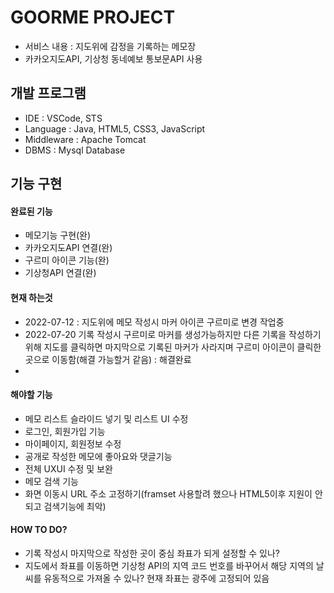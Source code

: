 # GOORME PROJECT
*  서비스 내용 : 지도위에 감정을 기록하는 메모장
* 카카오지도API, 기상청 동네예보 통보문API 사용 


## 개발 프로그램
* IDE : VSCode, STS
* Language : Java, HTML5, CSS3, JavaScript
* Middleware : Apache Tomcat
* DBMS : Mysql Database


## 기능 구현
#### 완료된 기능
* 메모기능 구현(완)
* 카카오지도API 연결(완)
* 구르미 아이콘 기능(완)
* 기상청API 연결(완)

#### 현재 하는것
* 2022-07-12 : 지도위에 메모 작성시 마커 아이콘 구르미로 변경 작업중
* 2022-07-20 기록 작성시 구르미로 마커를 생성가능하지만
	다른 기록을 작성하기 위해 지도를 클릭하면 마지막으로 기록된 마커가
	사라지며 구르미 아이콘이 클릭한 곳으로 이동함(해결 가능할거 같음) : 해결완료
* 

#### 해야할 기능
* 메모 리스트 슬라이드 넣기 및 리스트 UI 수정
* 로그인, 회원가입 기능
* 마이페이지, 회원정보 수정
* 공개로 작성한 메모에 좋아요와 댓글기능
* 전체 UXUI 수정 및 보완
* 메모 검색 기능
* 화면 이동시 URL 주소 고정하기(framset 사용할려 했으나 HTML5이후 지원이 안되고 검색기능에 최악)

#### HOW TO DO?
- 기록 작성시 마지막으로 작성한 곳이 중심 좌표가 되게 설정할 수 있나?
- 지도에서 좌표를 이동하면 기상청 API의 지역 코드 번호를 바꾸어서
  해당 지역의 날씨를 유동적으로 가져올 수 있나?
  현재 좌표는 광주에 고정되어 있음
